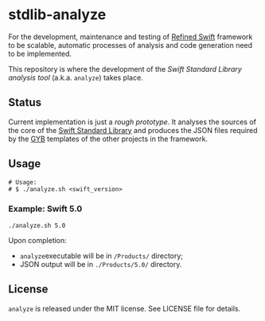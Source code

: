 
# stdlib-analyze

For the development, maintenance and testing of [Refined Swift](https://github.com/refined-swift) framework to be scalable, automatic processes of analysis and code generation need to be implemented.

This repository is where the development of the *Swift Standard Library analysis tool* (a.k.a. `analyze`) takes place.

## Status

Current implementation is just a *rough prototype*. It analyses the sources of the core of the [Swift Standard Library](https://github.com/apple/swift/tree/master/stdlib/public/core) and produces the JSON files required by the [GYB](https://github.com/apple/swift/blob/master/utils/gyb.py) templates of the other projects in the framework.


## Usage

```
# Usage:
# $ ./analyze.sh <swift_version>
```

### Example: Swift 5.0

```
./analyze.sh 5.0
```

Upon completion:

- `analyze`executable will be in `/Products/` directory;
- JSON output will be in `./Products/5.0/` directory.

## License

`analyze` is released under the MIT license. See LICENSE file for details.

